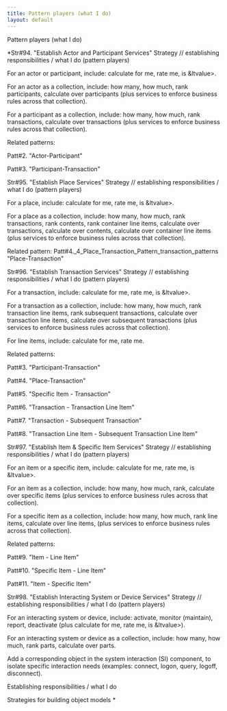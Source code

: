```yaml
---
title: Pattern players (what I do)
layout: default
---
```




Pattern players (what I do)


*Str#94. &quot;Establish Actor and Participant Services&quot; Strategy //
establishing responsibilities / what I do (pattern players) 

 For an actor or participant, include: calculate for me, rate me, is
&amp;ltvalue&gt;. 

 For an actor as a collection, include: how many, how much, rank participants,
calculate over participants (plus services to enforce business rules across that
collection). 

 For a participant as a collection, include: how many, how much, rank transactions,
calculate over transactions (plus services to enforce business rules across that
collection). 

Related patterns: 

Patt#2. &quot;Actor-Participant&quot; 

Patt#3. &quot;Participant-Transaction&quot; 

Str#95. &quot;Establish Place Services&quot; Strategy // establishing
responsibilities / what I do (pattern players) 

 For a place, include: calculate for me, rate me, is &amp;ltvalue&gt;. 

 For a place as a collection, include: how many, how much, rank transactions, rank
contents, rank container line items, calculate over transactions, calculate over contents,
calculate over container line items (plus services to enforce business rules across that
collection). 

Related pattern: Patt#4._4_Place_Transaction_Pattern_transaction_patterns
&quot;Place-Transaction&quot; 

Str#96. &quot;Establish Transaction Services&quot; Strategy // establishing
responsibilities / what I do (pattern players) 

 For a transaction, include: calculate for me, rate me, is &amp;ltvalue&gt;. 

 For a transaction as a collection, include: how many, how much, rank transaction line
items, rank subsequent transactions, calculate over transaction line items, calculate over
subsequent transactions (plus services to enforce business rules across that collection). 

 For line items, include: calculate for me, rate me. 

Related patterns: 

Patt#3. &quot;Participant-Transaction&quot; 

Patt#4. &quot;Place-Transaction&quot; 

Patt#5. &quot;Specific Item - Transaction&quot; 

Patt#6. &quot;Transaction - Transaction Line
Item&quot; 

Patt#7. &quot;Transaction - Subsequent
Transaction&quot; 

Patt#8. &quot;Transaction Line Item - Subsequent
Transaction Line Item&quot; 

Str#97. &quot;Establish Item &amp; Specific Item Services&quot; Strategy //
establishing responsibilities / what I do (pattern players) 

 For an item or a specific item, include: calculate for me, rate me, is
&amp;ltvalue&gt;. 

 For an item as a collection, include: how many, how much, rank, calculate over
specific items (plus services to enforce business rules across that collection). 

 For a specific item as a collection, include: how many, how much, rank line items,
calculate over line items, (plus services to enforce business rules across that
collection). 

Related patterns: 

Patt#9. &quot;Item - Line Item&quot; 

Patt#10. &quot;Specific Item - Line Item&quot; 

Patt#11. &quot;Item - Specific Item&quot; 

Str#98. &quot;Establish Interacting System or Device Services&quot; Strategy //
establishing responsibilities / what I do (pattern players) 

 For an interacting system or device, include: activate, monitor (maintain),
report, deactivate (plus calculate for me, rate me, is &amp;ltvalue&gt;). 

 For an interacting system or device as a collection, include: how many, how much,
rank parts, calculate over parts. 

 Add a corresponding object in the system interaction (SI) component, to isolate
specific interaction needs (examples: connect, logon, query, logoff, disconnect). 

Establishing responsibilities / what I do

Strategies for building object models
*
